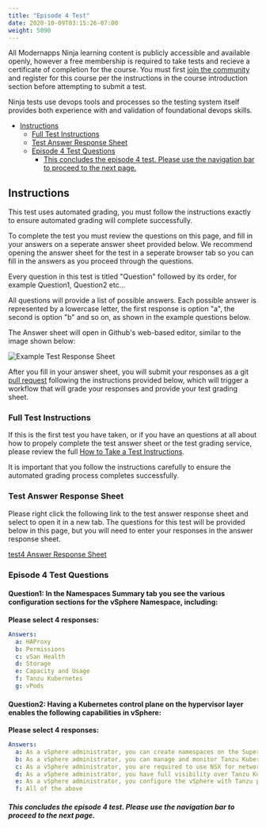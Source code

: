 ```yaml
---
title: "Episode 4 Test"
date: 2020-10-09T03:15:26-07:00
weight: 5090
---
```


All Modernapps Ninja learning content is publicly accessible and available openly, however a free membership is required to take tests and recieve a certificate of completion for the course. You must first [join the community](https://modernapps.ninja/about/membership/) and register for this course per the instructions in the course introduction section before attempting to submit a test.

Ninja tests use devops tools and processes so the testing system itself provides both experience with and validation of foundational devops skills. 

- [Instructions](#instructions)
  - [Full Test Instructions](#full-test-instructions)
  - [Test Answer Response Sheet](#test-answer-response-sheet)
  - [Episode 4 Test Questions](#episode-4-test-questions)
      - [This concludes the episode 4 test. Please use the navigation bar to proceed to the next page.](#this-concludes-the-episode-4-test-please-use-the-navigation-bar-to-proceed-to-the-next-page)

## Instructions

This test uses automated grading, you must follow the instructions exactly to ensure automated grading will complete successfully. 

To complete the test you must review the questions on this page, and fill in your answers on a seperate answer sheet provided below. We recommend opening the answer sheet for the test in a seperate browser tab so you can fill in the answers as you proceed through the questions. 

Every question in this test is titled "Question" followed by its order, for example Question1, Question2 etc...

All questions will provide a list of possible answers. Each possible answer is represented by a lowercase letter, the first response is option "a", the second is option "b" and so on, as shown in the example questions below. 

The Answer sheet will open in Github's web-based editor, similar to the image shown below:

![Example Test Response Sheet](/vSphereTanzu301_vt4163/admin/assets/images/blank_test_screen_example.png)  

After you fill in your answer sheet, you will submit  your responses as a git [pull request](https://docs.github.com/en/github/collaborating-with-issues-and-pull-requests/about-pull-requests) following the instructions provided below, which will trigger a workflow that will grade your responses and provide your test grading sheet. 

### Full Test Instructions

If this is the first test you have taken, or if you have an questions at all about how to propely complete the test answer sheet or the test grading service, please review the full [How to Take a Test Instructions](https://modernapps.ninja/course_repo_template_ct8279/docs/reference/testinstructions/).  

It is important that you follow the instructions carefully to ensure the automated grading process completes successfully.

### Test Answer Response Sheet

Please right click the following link to the test answer response sheet and select to open it in a new tab. The questions for this test will be provided below in this page, but you will need to enter your responses in the answer response sheet. 

[test4 Answer Response Sheet](https://github.com/modernappsninja/vSphereTanzu301_vt4163/edit/main/static/admin/userdata/tests/test4.yml)  

### Episode 4 Test Questions

#### **Question1:** In the Namespaces Summary tab you see the various configuration sections for the vSphere Namespace, including: <!-- omit in toc -->

**Please select 4 responses:**

```yml
Answers:
  a: HAProxy
  b: Permissions
  c: vSan Health
  d: Storage
  e: Capacity and Usage
  f: Tanzu Kubernetes
  g: vPods
```

#### **Question2:** Having a Kubernetes control plane on the hypervisor layer enables the following capabilities in vSphere: <!-- omit in toc -->

**Please select 4 responses:**

```yml
Answers:
  a: As a vSphere administrator, you can create namespaces on the Supervisor Cluster, called Supervisor Namespaces, and configure them with dedicated memory, CPU, and storage. You provide Supervisor Namespaces to DevOps engineers.
  b: As a vSphere administrator, you can manage and monitor Tanzu Kubernetes clusters by using the same tools as with regular VMs.
  c: As a vSphere administrator, you are required to use NSX for networking.
  d: As a vSphere administrator, you have full visibility over Tanzu Kubernetes clusters running within different namespaces, their placement in the environment, and how they consume resources.
  e: As a vSphere administrator, you configure the vSphere with Tanzu platform with the necessary compute, storage, and networking components.
  f: All of the above
```

##### This concludes the episode 4 test. Please use the navigation bar to proceed to the next page.
